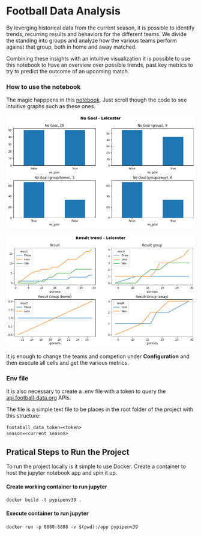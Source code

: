 # Football Data Analysis
By leverging historical data from the current season, it is possible to identify trends, recurring results and behaviors for the different teams. We divide the standing into groups and analyze how the various teams perform against that group, both in home and away matched. 

Combining these insights with an intuitive visualization it is possible to use this notebook to have an overview over possible trends, past key metrics to try to predict the outcome of an upcoming match.

### How to use the notebook
The magic happpens in this [notebook](Analysis.ipynb). Just scroll though the code to see intuitive graphs such as these ones.

![No Goal - Leicster](./images/nogoal-leicster.png)

![Result Trend - Leicster](./images/resulttrend-leicster.png)


It is enough to change the teams and competion under **Configuration** and then execute all cells and get the various metrics.

### Env file
It is also necessary to create a .env file with a token to query the [api.football-data.org](https://www.football-data.org/) APIs.

The file is a simple text file to be places in the root folder of the project with this structure:
```
footaball_data_token=<token>
season=<current season>
```

## Pratical Steps to Run the Project

To run the project locally is it simple to use Docker. Create a container to host the jupyter notebook app and spin it up.

#### Create working container to run jupyter
```
docker build -t pypipenv39 .
```
#### Execute container to run jupyter
```
docker run -p 8888:8888 -v $(pwd):/app pypipenv39
```

